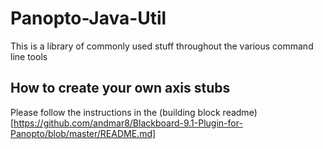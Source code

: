 Panopto-Java-Util
=================

This is a library of commonly used stuff throughout the various command line tools

How to create your own axis stubs
---------------------------------

Please follow the instructions in the (building block readme)[https://github.com/andmar8/Blackboard-9.1-Plugin-for-Panopto/blob/master/README.md]